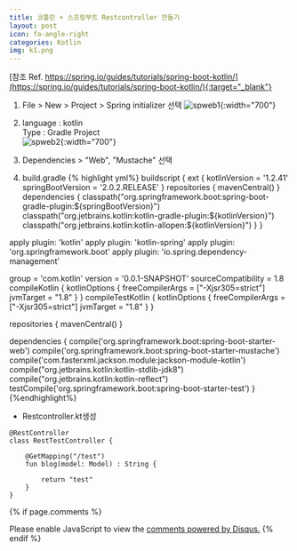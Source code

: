 ```yaml
---
title: 코틀린 + 스프링부트 Restcontroller 만들기
layout: post
icon: fa-angle-right
categories: Kotlin
img: k1.png
---
```


[참조 Ref. https://spring.io/guides/tutorials/spring-boot-kotlin/](https://spring.io/guides/tutorials/spring-boot-kotlin/){:target="_blank"}

1. File > New > Project > Spring initializer 선택
![spweb1]({{site.baseurl}}/assets/img/kotlin/spweb1.jpg){:width="700"}<br>

2. language : kotlin
   <br>Type : Gradle Project<br>
![spweb2]({{site.baseurl}}/assets/img/kotlin/spweb2.jpg){:width="700"}<br>

3. Dependencies > "Web", "Mustache" 선택

4. build.gradle
{% highlight yml%}
buildscript {
    ext {
        kotlinVersion = '1.2.41'
        springBootVersion = '2.0.2.RELEASE'
    }
    repositories {
        mavenCentral()
    }
    dependencies {
        classpath("org.springframework.boot:spring-boot-gradle-plugin:${springBootVersion}")
        classpath("org.jetbrains.kotlin:kotlin-gradle-plugin:${kotlinVersion}")
        classpath("org.jetbrains.kotlin:kotlin-allopen:${kotlinVersion}")
    }
}

apply plugin: 'kotlin'
apply plugin: 'kotlin-spring'
apply plugin: 'org.springframework.boot'
apply plugin: 'io.spring.dependency-management'

group = 'com.kotlin'
version = '0.0.1-SNAPSHOT'
sourceCompatibility = 1.8
compileKotlin {
    kotlinOptions {
        freeCompilerArgs = ["-Xjsr305=strict"]
        jvmTarget = "1.8"
    }
}
compileTestKotlin {
    kotlinOptions {
        freeCompilerArgs = ["-Xjsr305=strict"]
        jvmTarget = "1.8"
    }
}

repositories {
    mavenCentral()
}


dependencies {
    compile('org.springframework.boot:spring-boot-starter-web')
    compile('org.springframework.boot:spring-boot-starter-mustache')
    compile('com.fasterxml.jackson.module:jackson-module-kotlin')
    compile("org.jetbrains.kotlin:kotlin-stdlib-jdk8")
    compile("org.jetbrains.kotlin:kotlin-reflect")
    testCompile('org.springframework.boot:spring-boot-starter-test')
}
{%endhighlight%}

* Restcontroller.kt생성

```Kotiln
@RestController
class RestTestController {

    @GetMapping("/test")
    fun blog(model: Model) : String {

        return "test"
    }
}
```


{% if page.comments %}
<div id="disqus_thread"></div>
<script>

/**
*  RECOMMENDED CONFIGURATION VARIABLES: EDIT AND UNCOMMENT THE SECTION BELOW TO INSERT DYNAMIC VALUES FROM YOUR PLATFORM OR CMS.
*  LEARN WHY DEFINING THESE VARIABLES IS IMPORTANT: https://disqus.com/admin/universalcode/#configuration-variables*/
/*
var disqus_config = function () {
this.page.url = PAGE_URL;  // Replace PAGE_URL with your page's canonical URL variable
this.page.identifier = PAGE_IDENTIFIER; // Replace PAGE_IDENTIFIER with your page's unique identifier variable
};
*/
(function() { // DON'T EDIT BELOW THIS LINE
var d = document, s = d.createElement('script');
s.src = 'https://juhee-studynote.disqus.com/embed.js';
s.setAttribute('data-timestamp', +new Date());
(d.head || d.body).appendChild(s);
})();
</script>
<noscript>Please enable JavaScript to view the <a href="https://disqus.com/?ref_noscript">comments powered by Disqus.</a></noscript>
{% endif %}
